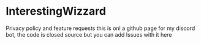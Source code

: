 # InterestingWizzard
Privacy policy and feature requests
this is onl a github page for my discord bot, the code is closed source but you can add Issues with it here 
